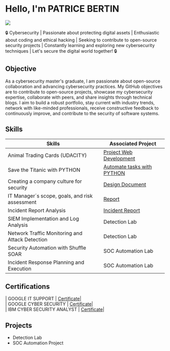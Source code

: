 # Hello, I'm PATRICE BERTIN
<a href="https://www.linkedin.com/in/patrice-bertin-towa-529328170"><img src="https://img.shields.io/badge/-LinkedIn-0072b1?&style=for-the-badge&logo=linkedin&logoColor=white" /></a>

🔒 Cybersecurity | Passionate about protecting digital assets | Enthusiastic about coding and ethical hacking | Seeking to contribute to open-source security projects | Constantly learning and exploring new cybersecurity techniques | Let's secure the digital world together! 🔒

## Objective

As a cybersecurity master's graduate, I am passionate about open-source collaboration and advancing cybersecurity practices. My GitHub objectives are to contribute to open-source projects, showcase my cybersecurity expertise, collaborate with peers, and share insights through technical blogs. I aim to build a robust portfolio, stay current with industry trends, network with like-minded professionals, receive constructive feedback to continuously improve, and contribute to the security of software systems.

## Skills

| Skills                                         | Associated Project         |
|-----------------------------------------------|----------------------------|
| Animal Trading Cards (UDACITY)                | <a href="https://github.com/PatriceBertin/Animal-Trading-cards">Project Web Development</a>|
| Save the Titanic with PYTHON                  | <a href="https://github.com/PatriceBertin/SAVE-THE-TITANIC">Automate tasks with PYTHON</a>|
| Creating a company culture for security       | <a href="https://github.com/PatriceBertin/DESIGN-DOCUMENT">Design Document</a>|
| IT Manager´s scope, goals, and risk assessment| <a href="https://github.com/PatriceBertin/REPORT.git">Report</a>|
| Incident Report Analysis                      | <a href="https://github.com/PatriceBertin/Incident-Report-Analysis.git">Incident Report</a>|
| SIEM Implementation and Log Analysis          | Detection Lab|
| Network Traffic Monitoring and Attack Detection | Detection Lab|
| Security Automation with Shuffle SOAR         | SOC Automation Lab|
| Incident Response Planning and Execution      | SOC Automation Lab|






## Certifications
| GOOGLE IT SUPPORT    |  <a href="https://www.coursera.org/account/accomplishments/specialization/certificate/ZWFZH7XA8M28">Certificate</a>| <br>
| GOOGLE CYBER SECURITY  |    <a href="https://www.coursera.org/account/accomplishments/specialization/certificate/S7TZ65K2BFNZ">Certificate</a>| <br>
| IBM CYBER SECURITY ANALYST  |  <a href="https://www.coursera.org/account/accomplishments/specialization/certificate/3Z06EE01FFS7">Certificate</a>| <br>

## Projects
- Detection Lab
- SOC Automation Project
